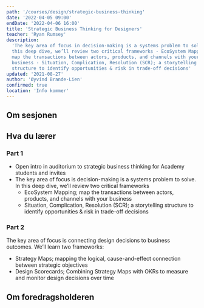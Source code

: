 ```yaml
---
path: '/courses/design/strategic-business-thinking'
date: '2022-04-05 09:00'
endDate: '2022-04-06 16:00'
title: 'Strategic Business Thinking for Designers'
teacher: 'Ryan Rumsey'
description:
  'The key area of focus in decision-making is a systems problem to solve. In
  this deep dive, we’ll review two critical frameworks - EcoSystem Mapping;
  map the transactions between actors, products, and channels with your
  business - Situation, Complication, Resolution (SCR); a storytelling
  structure to identify opportunities & risk in trade-off decisions'
updated: '2021-08-27'
author: 'Øyvind Brande-Lien'
confirmed: true
location: 'Info kommer'
---
```


## Om sesjonen

## Hva du lærer

### Part 1

- Open intro in auditorium to strategic business thinking for Academy students
  and invites
- The key area of focus is decision-making is a systems problem to solve. In
  this deep dive, we’ll review two critical frameworks
  - EcoSystem Mapping; map the transactions between actors, products, and
    channels with your business
  - Situation, Complication, Resolution (SCR); a storytelling structure to
    identify opportunities & risk in trade-off decisions

### Part 2

The key area of focus is connecting design decisions to business outcomes.
We’ll learn two frameworks:

- Strategy Maps; mapping the logical, cause-and-effect connection between
  strategic objectives
- Design Scorecards; Combining Strategy Maps with OKRs to measure and monitor
  design decisions over time

## Om foredragsholderen

